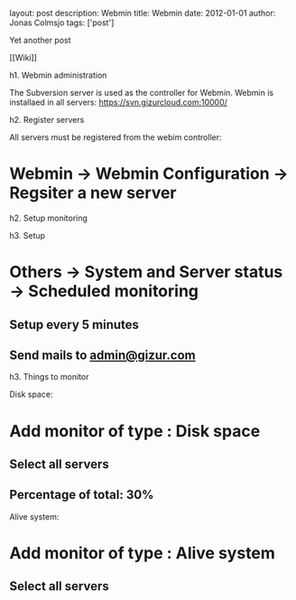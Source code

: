 layout: post
description: Webmin
title: Webmin
date: 2012-01-01
author: Jonas Colmsjo
tags: ['post']

Yet another post





[[Wiki]]


h1. Webmin administration

The Subversion server is used as the controller for Webmin. Webmin is installaed in all servers:
https://svn.gizurcloud.com:10000/ 


h2. Register servers

All servers must be registered from the webim controller:
# Webmin -> Webmin Configuration -> Regsiter a new server




h2. Setup monitoring

h3. Setup
# Others -> System and Server status -> Scheduled monitoring
## Setup every 5 minutes
## Send mails to admin@gizur.com


h3. Things to monitor

Disk space:
# Add monitor of type : Disk space
## Select all servers
## Percentage of total: 30%

Alive system:
# Add monitor of type : Alive system
## Select all servers





